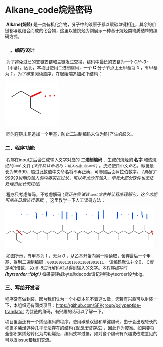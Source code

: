 # Alkane_code烷烃密码

​	**Alkane(烷烃)** 是一类有机化合物，分子中的碳原子都以碳碳单键相连，其余的价键都与氢结合而成的化合物，这里以链烷烃为例展示一种基于烷烃类物质结构的编码方式。

### 一、编码设计

​	为了避免过长的支链支链和主链发生交换，编码中最长的支链为一个 *CH~3~* （甲基）。因此，本项目使用二进制编码，一个 **C** 分子节点上无甲基为 *0* ，有甲基为 *1* 。为了确定阅读顺序，在起始端追加如下结构：

![image-20220815144710977](.\img\image-head.png)

​	同时在链末尾追加一个甲基，防止二进制编码末位为1时产生的歧义。

### 二、程序功能

​	程序在input之后会生成输入文字对应的 **二进制编码** 、生成的烷烃的 **名字** 和该烷烃的`.mol`文件 *(文件默认命名为：`输入内容_烷.mol`)* 。烷烃使用中文命名，碳链最长为99999，超过此数值中文命名将不再正确，可参照后面阿拉伯数字。 *(真超了99999说明你输入的内容实在过长，可以考虑分开输入，毕竟大部分软件也无法处理如此长的烷烃)*

​	程序只考虑编码，不考虑解码 *(我正在尝试读`.mol`文件并让程序理解它，这个功能可能在日后进行更新)* ，这里教学一下人工读码方法：

![image-20220815152326454](./img/image-code.png)

​	如图所示，有甲基为 *1* ，无为 *0* ，从乙基开始向另一端读取，舍弃最后一个甲基，得到二进制编码：`00010100110100011001001011` 。该编码默认补全0，长度是4的倍数，以utf-8进行解码可以得到输入的文字。本程序编写时 ***(byteorder='big')*** 如果要转成byte后decode请记得将byteorder设为big。

### 三、写给开发者

​	程序没有做封装，因为我们认为一个小脚本犯不着这么做，您若有兴趣可以封装一下，本组织还有同类项目：https://github.com/SFKgroup/polypeptide-translator 为肽链的编码，有兴趣的话可以了解一下。

​	项目里面还有一个烯烃编码的程序，使用碳碳双键和单键编码，由于会出现较长的积累多烯烃这种几乎无法存在的结构 *(就是无法存在)* ，因此作为废案。如果要将全部积累烯烃转化为共轭烯烃，编码效率过低，如对这个编码有兴趣或改进意见的可以发issue和我们交流。


